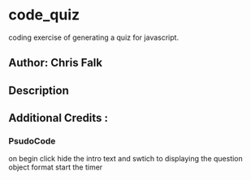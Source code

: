 # code_quiz
coding exercise of generating a quiz for javascript. 

## Author: Chris Falk 

## Description


## Additional Credits : 

### PsudoCode 

on begin click 
    hide the intro text and swtich to displaying the question object format 
    start the timer 



